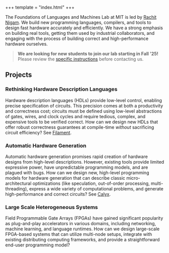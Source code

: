 +++
template = "index.html"
+++

The Foundations of Languages and Machines Lab at MIT is led by [Rachit Nigam][rachit]. We build new programming languages, compilers, and tools to design fast hardware accurately and efficiently.
We have a strong emphasis on building real tools, getting them used by industrial collaborators, and engaging with the process of building correct and high-performance hardware ourselves.

> **We are looking for new students to join our lab starting in Fall '25!** Please review the [specific instructions][prospective] before contacting us.

## Projects

### Rethinking Hardware Description Languages
Hardware description languages (HDLs) provide low-level control, enabling precise specification of circuits.
This precision comes at both a productivity and correctness cost; circuits must be defined using low-level abstractions of gates, wires, and clock cycles and require tedious, complex, and expensive tools to be verified correct.
How can we design new HDLs that offer robust correctness guarantees at compile-time *without* sacrificing circuit efficiency?
See [Filament][].

### Automatic Hardware Generation
Automatic hardware generation promises rapid creation of hardware designs from high-level descriptions.
However, existing tools provide limited expressive power, have unpredictable programming models, and are plagued with bugs.
How can we design new, high-level programming models for hardware generation that can describe classic micro-architectural optimizations (like speculation, out-of-order processing, multi-threading), express a wide variety of computational problems, and generate high-performance and correct circuits?
See [Calyx][].

### Large Scale Heterogeneous Systems
Field Programmable Gate Arrays (FPGAs) have gained significant popularity as plug-and-play accelerators in various domains, including networking, machine learning, and language runtimes.
How can we design large-scale FPGA-based systems that can utilize multi-node setups, integrate with existing distributing computing frameworks, and provide a straightforward end-user programming model?

[rachit]: https://rachit.pl
[prospective]: @/lab/prospective.md
[filament]: https://filamentHDL.com
[calyx]: https://calyxir.org